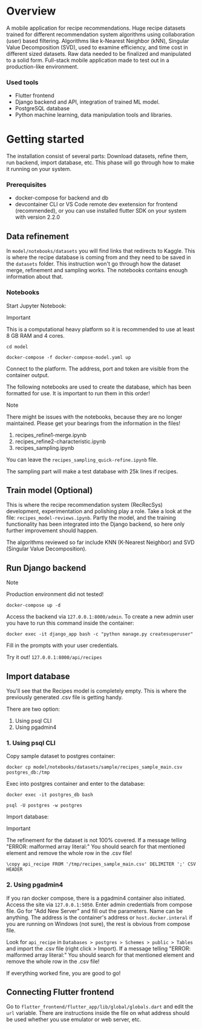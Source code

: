 # Overview
A mobile application for recipe recommendations. Huge recipe datasets trained for different recommendation system algorithms using collaboration (user) based filtering. Algorithms like k-Nearest Neighbor (kNN), Singular Value Decomposition (SVD), used to examine efficiency, and time cost in different sized datasets. Raw data needed to be finalized and manipulated to a solid form. Full-stack mobile application made to test out in a production-like environment.

### Used tools
- Flutter frontend
- Django backend and API, integration of trained ML model.
- PostgreSQL database
- Python machine learning, data manipulation tools and libraries.

# Getting started
The installation consist of several parts: Download datasets, refine them, run backend, import database, etc. This phase will go through how to make it running on your system.

### Prerequisites
- docker-compose for backend and db
- devcontainer CLI or VS Code remote dev exetension for frontend (recommended), or you can use installed flutter SDK on your system with version 2.2.0

## Data refinement
In `model/notebooks/datasets` you will find links that redirects to Kaggle. This is where the recipe database is coming from and they need to be saved in the `datasets` folder. This instruction won't go through how the dataset merge, refinement and sampling works. The notebooks contains enough information about that.

### Notebooks
Start Jupyter Notebook:
> [!IMPORTANT]
> This is a computational heavy platform so it is recommended to use at least 8 GB RAM and 4 cores.
```
cd model

docker-compose -f docker-compose-model.yaml up
```
Connect to the platform. The address, port and token are visible from the container output.

The following notebooks are used to create the database, which has been formatted for use. It is important to run them in this order!

> [!NOTE]
> There might be issues with the notebooks, because they are no longer maintained. Please get your bearings from the information in the files!

1. recipes_refine1-merge.ipynb
2. recipes_refine2-characteristic.ipynb
3. recipes_sampling.ipynb

You can leave the `recipes_sampling_quick-refine.ipynb` file.

The sampling part will make a test database with 25k lines if recipes. 

## Train model (Optional)
This is where the recipe recommendation system (RecRecSys) development, experimentation and polishing play a role. Take a look at the file: `recipes_model-reviews.ipynb`. Partly the model, and the training functionality has been integrated into the Django backend, so here only further improvement should happen.

The algorithms reviewed so far include KNN (K-Nearest Neighbor) and SVD (Singular Value Decomposition).

## Run Django backend
> [!NOTE]
> Production environment did not tested!

```
docker-compose up -d
```

Access the backend via `127.0.0.1:8000/admin`. To create a new admin user you have to run this command inside the container:
```
docker exec -it django_app bash -c "python manage.py createsuperuser"
```

Fill in the prompts with your user credentials.

Try it out! `127.0.0.1:8000/api/recipes`

## Import database
You'll see that the Recipes model is completely empty. This is where the previously generated .csv file is getting handy. 

There are two option:
1. Using psql CLI
2. Using pgadmin4

### 1. Using psql CLI
Copy sample dataset to postgres container:
```
docker cp model/notebooks/datasets/sample/recipes_sample_main.csv postgres_db:/tmp
```
Exec into postgres container and enter to the database:
```
docker exec -it postgres_db bash

psql -U postgres -w postgres
```
Import database:
> [!IMPORTANT]
> The refinement for the dataset is not 100% covered. If a message telling "ERROR:  malformed array literal:" You should search for that mentioned element and remove the whole row in the .csv file!
```
\copy api_recipe FROM '/tmp/recipes_sample_main.csv' DELIMITER ';' CSV HEADER
```

### 2. Using pgadmin4
If you ran docker compose, there is a pgadmin4 container also initiated. Access the site via `127.0.0.1:5050`. Enter admin credentials from compose file. Go for "Add New Server" and fill out the parameters. Name can be anything. The address is the container's address or `host.docker.interal` if you are running on Windows (not sure), the rest is obvious from compose file.

Look for `api_recipe` in `Databases > postgres > Schemes > public > Tables` and import the .csv file (right click > Import). If a message telling "ERROR:  malformed array literal:" You should search for that mentioned element and remove the whole row in the .csv file!


If everything worked fine, you are good to go!

## Connecting Flutter frontend
Go to `flutter_frontend/flutter_app/lib/global/globals.dart` and edit the `url` variable. There are instructions inside the file on what address should be used whether you use emulator or web server, etc.
